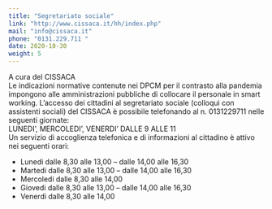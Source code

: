 ```yaml
---
title: "Segretariato sociale"
link: "http://www.cissaca.it/hh/index.php"
mail: "info@cissaca.it"
phone: "0131.229.711 "
date: 2020-10-30
weight: 5
---
```


A cura del CISSACA  
Le indicazioni normative contenute nei DPCM per il contrasto alla pandemia impongono alle amministrazioni pubbliche di collocare il personale in smart working. L’accesso dei cittadini al segretariato sociale (colloqui con assistenti sociali) del CISSACA  è possibile telefonando al n. 0131229711 nelle seguenti giornate:<br />
LUNEDI’, MERCOLEDI’, VENERDI’ DALLE 9 ALLE 11  
Un servizio di accoglienza telefonica e di informazioni al cittadino è attivo nei seguenti orari:  
+ Lunedi dalle 8,30 alle 13,00 – dalle 14,00 alle 16,30
+ Martedi dalle 8,30 alle 13,00 – dalle 14,00 alle 16,30
+ Mercoledi dalle 8,30 alle 14,00
+ Giovedi dalle 8,30 alle 13,00 – dalle 14,00 alle 16,30
+ Venerdi dalle 8,30 alle 14,00 
